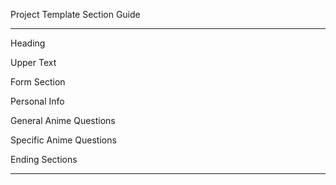 Project Template Section Guide 

********************************

Heading 

Upper Text

Form Section

Personal Info

General Anime Questions

Specific Anime Questions

Ending Sections

********************************
